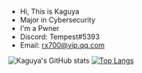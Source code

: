 - Hi, This is Kaguya
- Major in Cybersecurity
- I'm a Pwner
- Discord: Tempest#5393
- Email: rx700@vip.qq.com

![Kaguya's GitHub stats](https://github-readme-stats.vercel.app/api?username=XKaguya&count_private=true)
[![Top Langs](https://github-readme-stats.vercel.app/api/top-langs/?username=XKaguya)](https://github.com/anuraghazra/github-readme-stats)
